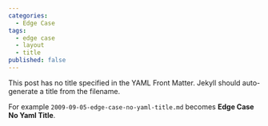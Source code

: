 ```yaml
---
categories:
  - Edge Case
tags:
  - edge case
  - layout
  - title
published: false
---
```


This post has no title specified in the YAML Front Matter. Jekyll should auto-generate a title from the filename.

For example `2009-09-05-edge-case-no-yaml-title.md` becomes **Edge Case No Yaml Title**.